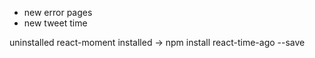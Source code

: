- new error pages
- new tweet time

uninstalled react-moment
installed -> npm install react-time-ago --save


